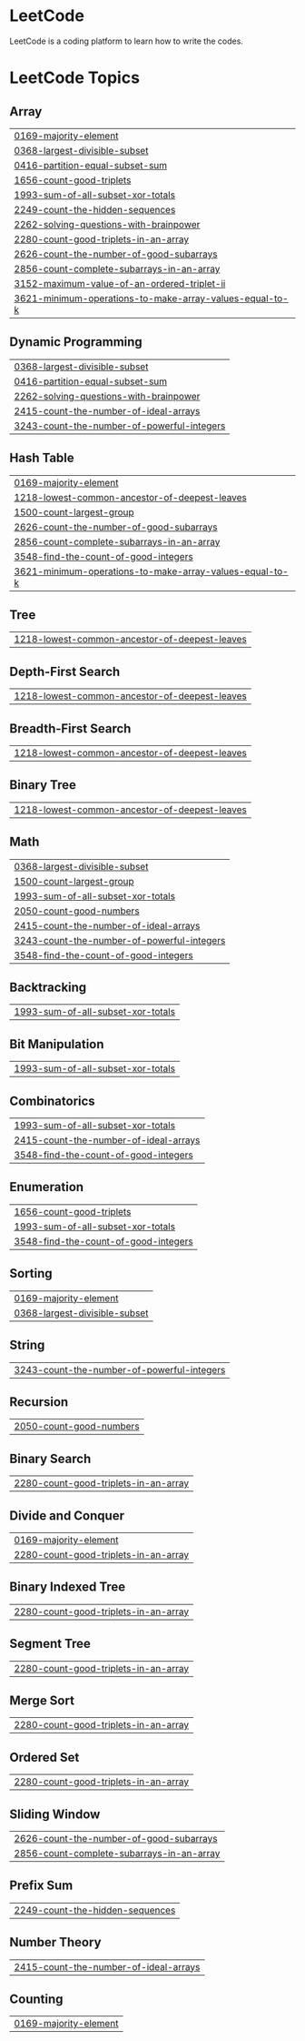 # LeetCode
LeetCode is a coding platform to learn how to write the codes.

<!---LeetCode Topics Start-->
# LeetCode Topics
## Array
|  |
| ------- |
| [0169-majority-element](https://github.com/Navyasree17-J/LeetCode/tree/master/0169-majority-element) |
| [0368-largest-divisible-subset](https://github.com/Navyasree17-J/LeetCode/tree/master/0368-largest-divisible-subset) |
| [0416-partition-equal-subset-sum](https://github.com/Navyasree17-J/LeetCode/tree/master/0416-partition-equal-subset-sum) |
| [1656-count-good-triplets](https://github.com/Navyasree17-J/LeetCode/tree/master/1656-count-good-triplets) |
| [1993-sum-of-all-subset-xor-totals](https://github.com/Navyasree17-J/LeetCode/tree/master/1993-sum-of-all-subset-xor-totals) |
| [2249-count-the-hidden-sequences](https://github.com/Navyasree17-J/LeetCode/tree/master/2249-count-the-hidden-sequences) |
| [2262-solving-questions-with-brainpower](https://github.com/Navyasree17-J/LeetCode/tree/master/2262-solving-questions-with-brainpower) |
| [2280-count-good-triplets-in-an-array](https://github.com/Navyasree17-J/LeetCode/tree/master/2280-count-good-triplets-in-an-array) |
| [2626-count-the-number-of-good-subarrays](https://github.com/Navyasree17-J/LeetCode/tree/master/2626-count-the-number-of-good-subarrays) |
| [2856-count-complete-subarrays-in-an-array](https://github.com/Navyasree17-J/LeetCode/tree/master/2856-count-complete-subarrays-in-an-array) |
| [3152-maximum-value-of-an-ordered-triplet-ii](https://github.com/Navyasree17-J/LeetCode/tree/master/3152-maximum-value-of-an-ordered-triplet-ii) |
| [3621-minimum-operations-to-make-array-values-equal-to-k](https://github.com/Navyasree17-J/LeetCode/tree/master/3621-minimum-operations-to-make-array-values-equal-to-k) |
## Dynamic Programming
|  |
| ------- |
| [0368-largest-divisible-subset](https://github.com/Navyasree17-J/LeetCode/tree/master/0368-largest-divisible-subset) |
| [0416-partition-equal-subset-sum](https://github.com/Navyasree17-J/LeetCode/tree/master/0416-partition-equal-subset-sum) |
| [2262-solving-questions-with-brainpower](https://github.com/Navyasree17-J/LeetCode/tree/master/2262-solving-questions-with-brainpower) |
| [2415-count-the-number-of-ideal-arrays](https://github.com/Navyasree17-J/LeetCode/tree/master/2415-count-the-number-of-ideal-arrays) |
| [3243-count-the-number-of-powerful-integers](https://github.com/Navyasree17-J/LeetCode/tree/master/3243-count-the-number-of-powerful-integers) |
## Hash Table
|  |
| ------- |
| [0169-majority-element](https://github.com/Navyasree17-J/LeetCode/tree/master/0169-majority-element) |
| [1218-lowest-common-ancestor-of-deepest-leaves](https://github.com/Navyasree17-J/LeetCode/tree/master/1218-lowest-common-ancestor-of-deepest-leaves) |
| [1500-count-largest-group](https://github.com/Navyasree17-J/LeetCode/tree/master/1500-count-largest-group) |
| [2626-count-the-number-of-good-subarrays](https://github.com/Navyasree17-J/LeetCode/tree/master/2626-count-the-number-of-good-subarrays) |
| [2856-count-complete-subarrays-in-an-array](https://github.com/Navyasree17-J/LeetCode/tree/master/2856-count-complete-subarrays-in-an-array) |
| [3548-find-the-count-of-good-integers](https://github.com/Navyasree17-J/LeetCode/tree/master/3548-find-the-count-of-good-integers) |
| [3621-minimum-operations-to-make-array-values-equal-to-k](https://github.com/Navyasree17-J/LeetCode/tree/master/3621-minimum-operations-to-make-array-values-equal-to-k) |
## Tree
|  |
| ------- |
| [1218-lowest-common-ancestor-of-deepest-leaves](https://github.com/Navyasree17-J/LeetCode/tree/master/1218-lowest-common-ancestor-of-deepest-leaves) |
## Depth-First Search
|  |
| ------- |
| [1218-lowest-common-ancestor-of-deepest-leaves](https://github.com/Navyasree17-J/LeetCode/tree/master/1218-lowest-common-ancestor-of-deepest-leaves) |
## Breadth-First Search
|  |
| ------- |
| [1218-lowest-common-ancestor-of-deepest-leaves](https://github.com/Navyasree17-J/LeetCode/tree/master/1218-lowest-common-ancestor-of-deepest-leaves) |
## Binary Tree
|  |
| ------- |
| [1218-lowest-common-ancestor-of-deepest-leaves](https://github.com/Navyasree17-J/LeetCode/tree/master/1218-lowest-common-ancestor-of-deepest-leaves) |
## Math
|  |
| ------- |
| [0368-largest-divisible-subset](https://github.com/Navyasree17-J/LeetCode/tree/master/0368-largest-divisible-subset) |
| [1500-count-largest-group](https://github.com/Navyasree17-J/LeetCode/tree/master/1500-count-largest-group) |
| [1993-sum-of-all-subset-xor-totals](https://github.com/Navyasree17-J/LeetCode/tree/master/1993-sum-of-all-subset-xor-totals) |
| [2050-count-good-numbers](https://github.com/Navyasree17-J/LeetCode/tree/master/2050-count-good-numbers) |
| [2415-count-the-number-of-ideal-arrays](https://github.com/Navyasree17-J/LeetCode/tree/master/2415-count-the-number-of-ideal-arrays) |
| [3243-count-the-number-of-powerful-integers](https://github.com/Navyasree17-J/LeetCode/tree/master/3243-count-the-number-of-powerful-integers) |
| [3548-find-the-count-of-good-integers](https://github.com/Navyasree17-J/LeetCode/tree/master/3548-find-the-count-of-good-integers) |
## Backtracking
|  |
| ------- |
| [1993-sum-of-all-subset-xor-totals](https://github.com/Navyasree17-J/LeetCode/tree/master/1993-sum-of-all-subset-xor-totals) |
## Bit Manipulation
|  |
| ------- |
| [1993-sum-of-all-subset-xor-totals](https://github.com/Navyasree17-J/LeetCode/tree/master/1993-sum-of-all-subset-xor-totals) |
## Combinatorics
|  |
| ------- |
| [1993-sum-of-all-subset-xor-totals](https://github.com/Navyasree17-J/LeetCode/tree/master/1993-sum-of-all-subset-xor-totals) |
| [2415-count-the-number-of-ideal-arrays](https://github.com/Navyasree17-J/LeetCode/tree/master/2415-count-the-number-of-ideal-arrays) |
| [3548-find-the-count-of-good-integers](https://github.com/Navyasree17-J/LeetCode/tree/master/3548-find-the-count-of-good-integers) |
## Enumeration
|  |
| ------- |
| [1656-count-good-triplets](https://github.com/Navyasree17-J/LeetCode/tree/master/1656-count-good-triplets) |
| [1993-sum-of-all-subset-xor-totals](https://github.com/Navyasree17-J/LeetCode/tree/master/1993-sum-of-all-subset-xor-totals) |
| [3548-find-the-count-of-good-integers](https://github.com/Navyasree17-J/LeetCode/tree/master/3548-find-the-count-of-good-integers) |
## Sorting
|  |
| ------- |
| [0169-majority-element](https://github.com/Navyasree17-J/LeetCode/tree/master/0169-majority-element) |
| [0368-largest-divisible-subset](https://github.com/Navyasree17-J/LeetCode/tree/master/0368-largest-divisible-subset) |
## String
|  |
| ------- |
| [3243-count-the-number-of-powerful-integers](https://github.com/Navyasree17-J/LeetCode/tree/master/3243-count-the-number-of-powerful-integers) |
## Recursion
|  |
| ------- |
| [2050-count-good-numbers](https://github.com/Navyasree17-J/LeetCode/tree/master/2050-count-good-numbers) |
## Binary Search
|  |
| ------- |
| [2280-count-good-triplets-in-an-array](https://github.com/Navyasree17-J/LeetCode/tree/master/2280-count-good-triplets-in-an-array) |
## Divide and Conquer
|  |
| ------- |
| [0169-majority-element](https://github.com/Navyasree17-J/LeetCode/tree/master/0169-majority-element) |
| [2280-count-good-triplets-in-an-array](https://github.com/Navyasree17-J/LeetCode/tree/master/2280-count-good-triplets-in-an-array) |
## Binary Indexed Tree
|  |
| ------- |
| [2280-count-good-triplets-in-an-array](https://github.com/Navyasree17-J/LeetCode/tree/master/2280-count-good-triplets-in-an-array) |
## Segment Tree
|  |
| ------- |
| [2280-count-good-triplets-in-an-array](https://github.com/Navyasree17-J/LeetCode/tree/master/2280-count-good-triplets-in-an-array) |
## Merge Sort
|  |
| ------- |
| [2280-count-good-triplets-in-an-array](https://github.com/Navyasree17-J/LeetCode/tree/master/2280-count-good-triplets-in-an-array) |
## Ordered Set
|  |
| ------- |
| [2280-count-good-triplets-in-an-array](https://github.com/Navyasree17-J/LeetCode/tree/master/2280-count-good-triplets-in-an-array) |
## Sliding Window
|  |
| ------- |
| [2626-count-the-number-of-good-subarrays](https://github.com/Navyasree17-J/LeetCode/tree/master/2626-count-the-number-of-good-subarrays) |
| [2856-count-complete-subarrays-in-an-array](https://github.com/Navyasree17-J/LeetCode/tree/master/2856-count-complete-subarrays-in-an-array) |
## Prefix Sum
|  |
| ------- |
| [2249-count-the-hidden-sequences](https://github.com/Navyasree17-J/LeetCode/tree/master/2249-count-the-hidden-sequences) |
## Number Theory
|  |
| ------- |
| [2415-count-the-number-of-ideal-arrays](https://github.com/Navyasree17-J/LeetCode/tree/master/2415-count-the-number-of-ideal-arrays) |
## Counting
|  |
| ------- |
| [0169-majority-element](https://github.com/Navyasree17-J/LeetCode/tree/master/0169-majority-element) |
<!---LeetCode Topics End-->